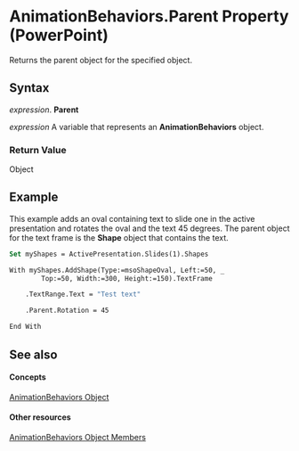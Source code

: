 
# AnimationBehaviors.Parent Property (PowerPoint)

Returns the parent object for the specified object.


## Syntax

 _expression_. **Parent**

 _expression_ A variable that represents an **AnimationBehaviors** object.


### Return Value

Object


## Example

This example adds an oval containing text to slide one in the active presentation and rotates the oval and the text 45 degrees. The parent object for the text frame is the  **Shape** object that contains the text.


```vb
Set myShapes = ActivePresentation.Slides(1).Shapes

With myShapes.AddShape(Type:=msoShapeOval, Left:=50, _
        Top:=50, Width:=300, Height:=150).TextFrame

    .TextRange.Text = "Test text"

    .Parent.Rotation = 45

End With
```


## See also


#### Concepts


[AnimationBehaviors Object](40e11093-5cbd-c8d3-04b5-4cd7de97bfa7.md)
#### Other resources


[AnimationBehaviors Object Members](b6e2576b-83d2-32e8-6222-f06294dde49a.md)

